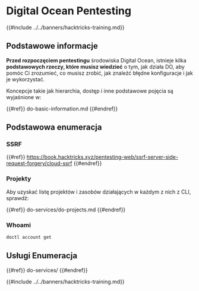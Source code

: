 # Digital Ocean Pentesting

{{#include ../../banners/hacktricks-training.md}}

## Podstawowe informacje

**Przed rozpoczęciem pentestingu** środowiska Digital Ocean, istnieje kilka **podstawowych rzeczy, które musisz wiedzieć** o tym, jak działa DO, aby pomóc Ci zrozumieć, co musisz zrobić, jak znaleźć błędne konfiguracje i jak je wykorzystać.

Koncepcje takie jak hierarchia, dostęp i inne podstawowe pojęcia są wyjaśnione w:

{{#ref}}
do-basic-information.md
{{#endref}}

## Podstawowa enumeracja

### SSRF

{{#ref}}
https://book.hacktricks.xyz/pentesting-web/ssrf-server-side-request-forgery/cloud-ssrf
{{#endref}}

### Projekty

Aby uzyskać listę projektów i zasobów działających w każdym z nich z CLI, sprawdź:

{{#ref}}
do-services/do-projects.md
{{#endref}}

### Whoami
```bash
doctl account get
```
## Usługi Enumeracja

{{#ref}}
do-services/
{{#endref}}

{{#include ../../banners/hacktricks-training.md}}
